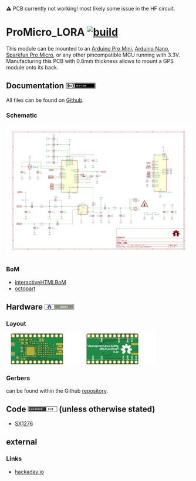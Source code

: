 :warning:
PCB currently not working! most likely some issue in the HF circuit.

# ProMicro_LORA [![build](https://github.com/nerdyscout/ProMicro/workflows/kicad-exports/badge.svg?branch=LORA)](LORA/actions?query=branch%3ALORA)
This module can be mounted to an [Arduino Pro Mini](https://www.sparkfun.com/products/11113), [Arduino Nano](https://store.arduino.cc/arduino-nano), [Sparkfun Pro Micro](https://www.sparkfun.com/products/12587), or any other pincompatible MCU running with 3.3V. Manufacturing this PCB with 0.8mm thickness allows to mount a GPS module onto its back.

## Documentation [![CC BY-SA](../img/ccbysa.png)](docs/LICENSE.TXT)
All files can be found on [Github](https://github.com/nerdyscout/ProMicro/tree/master/LORA).

### Schematic
[![Schematic](docs/img/LORA-schematic.svg)](docs/LORA-schematic.pdf)

### BoM
  * [interactiveHTMLBoM](https://nerdyscout.github.io/ProMicro/LORA/docs/bom/LORA-ibom.html)
  * [octopart](docs/bom/LORA-bom_octopart.csv)

## Hardware [![CERN OHL v1.2](../img/oshw.png)](LICENSE.TXT)
### Layout
<a href="docs/LORA-documentation.pdf"><img src="docs/img/LORA-top.svg" alt="LORA-top" width="40%"/></a>
<a href="docs/LORA-documentation.pdf"><img src="docs/img/LORA-bottom.svg" alt="LORA-bottom" width="40%"/></a>

### Gerbers
can be found within the Github [repository](gerbers).

## Code [![MIT](../img/mit.png)](examples/LICENSE.TXT) (unless otherwise stated)
 * [SX1276](examples/SX1276/SX1276.ino)

## external
### Links
  * [hackaday.io](https://hackaday.io/project/171898-promicro)
